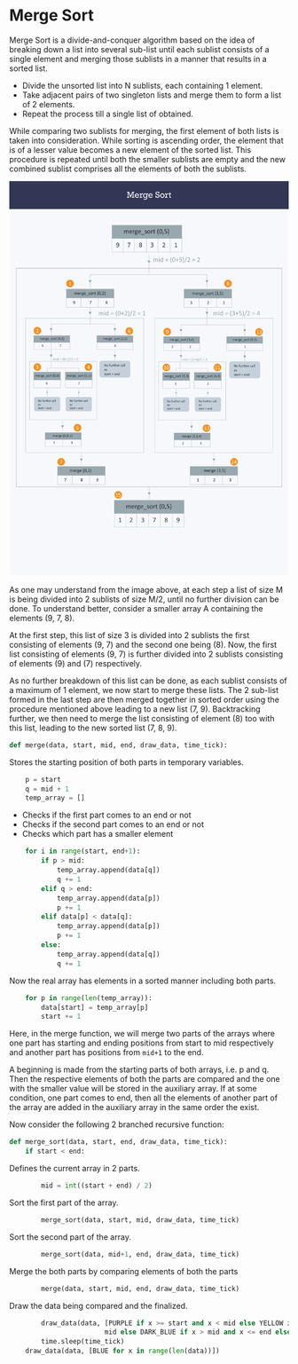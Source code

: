 # Merge Sort

Merge Sort is a divide-and-conquer algorithm based on the idea of breaking down a list into several sub-list until each sublist consists of a single element and merging those sublists in a manner that results in a sorted list.

- Divide the unsorted list into N sublists, each containing 1 element.
- Take adjacent pairs of two singleton lists and merge them to form a list of 2 elements.
- Repeat the process till a single list of obtained. 

While comparing two sublists for merging, the first element of both lists is taken into consideration. While sorting is ascending order, the element that is of a lesser value becomes a new element of the sorted list. This procedure is repeated until both the smaller sublists are empty and the new combined sublist comprises all the elements of both the sublists. 

<p align="center">
    <img src="../images/merge_sort.jpg"/>
</p>

As one may understand from the image above, at each step a list of size M is being divided into 2 sublists of size M/2, until no further division can be done. To understand better, consider a smaller array A containing the elements (9, 7, 8). 

At the first step, this list of size 3 is divided into 2 sublists the first consisting of elements (9, 7) and the second one being (8). Now, the first list consisting of elements (9, 7) is further divided into 2 sublists consisting of elements (9) and (7) respectively. 

As no further breakdown of this list can be done, as each sublist consists of a maximum of 1 element, we now start to merge these lists. The 2 sub-list formed in the last step are then merged together in sorted order using the procedure mentioned above leading to a new list (7, 9). Backtracking further, we then need to merge the list consisting of element (8) too with this list, leading to the new sorted list (7, 8, 9). 

```python
def merge(data, start, mid, end, draw_data, time_tick):
```

Stores the starting position of both parts in temporary variables.
```python
    p = start
    q = mid + 1
    temp_array = []
```

- Checks if the first part comes to an end or not
- Checks if the second part comes to an end or not
- Checks which part has a smaller element
```python
    for i in range(start, end+1):
        if p > mid:
            temp_array.append(data[q])
            q += 1
        elif q > end:
            temp_array.append(data[p])
            p += 1
        elif data[p] < data[q]:
            temp_array.append(data[p])
            p += 1
        else:
            temp_array.append(data[q])
            q += 1
```

Now the real array has elements in a sorted manner including both parts.
```python
    for p in range(len(temp_array)):
        data[start] = temp_array[p]
        start += 1
```

Here, in the merge function, we will merge two parts of the arrays where one part has starting and ending positions from start to mid respectively and another part has positions from `mid+1` to the end. 

A beginning is made from the starting parts of both arrays, i.e. p and q. Then the respective elements of both the parts are compared and the one with the smaller value will be stored in the auxiliary array. If at some condition, one part comes to end, then all the elements of another part of the array are added in the auxiliary array in the same order the exist. 

Now consider the following 2 branched recursive function:

```python
def merge_sort(data, start, end, draw_data, time_tick):
    if start < end:
```

Defines the current array in 2 parts. 
```python
        mid = int((start + end) / 2)
```

Sort the first part of the array.
```python
        merge_sort(data, start, mid, draw_data, time_tick)
```

Sort the second part of the array.
```python
        merge_sort(data, mid+1, end, draw_data, time_tick)
```

Merge the both parts by comparing elements of both the parts
```python
        merge(data, start, mid, end, draw_data, time_tick)
```

Draw the data being compared and the finalized.
```python
        draw_data(data, [PURPLE if x >= start and x < mid else YELLOW if x ==
                        mid else DARK_BLUE if x > mid and x <= end else BLUE for x in range(len(data))])
        time.sleep(time_tick)
    draw_data(data, [BLUE for x in range(len(data))])
```

